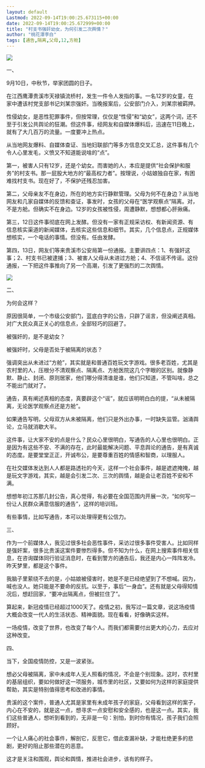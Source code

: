 ```yaml
---
layout: default
Lastmod: 2022-09-14T19:00:25.673115+00:00
date: 2022-09-14T19:00:25.672999+00:00
title: "村支书强奸幼女，为何引发二次舆情？"
author: "桃花潭李白"
tags: [通告,隔离,父母,12,方舱]
---
```


![](https://images.weserv.nl/?url=https%3A//mmbiz.qpic.cn/mmbiz_jpg/ykwotKFPX0jVxia8qYCTvgnT6Fuhv47IBY9YtsF2XIPQ3A04qlg5icXo4Zicz9EdqsiaibEekeQrQvyH9ia7CqprC2KA/640%3Fwx_fmt%3Djpeg)

  

一、

9月10日，中秋节，举家团圆的日子。

在江西鹰潭贵溪市天禄镇流桥村，发生一件令人发指的事。一名12岁的女童，在家中遭该村党支部书记刘某宗强奸。当晚报案后，公安部门介入，刘某宗被羁押。

性侵幼女，是恶性犯罪事件，但按常理，仅仅是“性侵”和“幼女”，这两个词，还不至于引发公共舆论的狂潮。但这件事，经网友和自媒体爆料后，迅速在11日晚上，就有了大几百万的流量。一度要冲上热点。

从当地网友爆料、自媒体查证、当地妇联部门等多方信息交叉汇总，这件事有几个令人心里发毛，义愤又不知道能说啥的“点”。

第一，被害人只有12岁，还是个幼女。而害她的人，本应是提供“社会保护和服务”的村支书。那一屁股大地方的“最高权力者”。按理说，小姑娘独自在家，有困难找村支书。现在好了，不保护还残忍加害。

第二，父母亲友不在身边，所在的地方实行静默管理。父母为何不在身边？从当地网友和几家自媒体的反馈和查证，事发时，女孩的父母在“医学观察点”隔离。对，不是方舱。但确实不在身边。12岁的女孩被性侵，周遭静默，想想都心肝揪痛。

第三，12日这件事彻底在网上发酵。但没有一家有正规采访权、有新闻资源、有信息核实渠道的新闻媒体，去核实这些信息和细节。其实，几个信息点，正规媒体想核实，一个电话的事情。但没有。任由发酵。

第四，13日，网友们等来贵溪市公安局第一份通报。主要讲四点：1、有强奸这事；2、村支书已被逮捕；3、被害人父母从未进过方舱；4、不信谣不传谣。这份通报，一下把这件事推向了另一个高潮，引发了更强烈的二次舆情。

![](https://images.weserv.nl/?url=https%3A//mmbiz.qpic.cn/mmbiz_jpg/ykwotKFPX0jVxia8qYCTvgnT6Fuhv47IBicgkGI6ytFUsbg90WE4ozDjHIef5veffP2QRCJk4p1pQ7aBMFLicDAow/640%3Fwx_fmt%3Djpeg)

二、

为何会这样？

原因很简单，一个市级公安部门，蓝底白字的公告，只辟了谣言，但没阐述真相。对广大民众真正关心的信息点，全部轻巧的回避了。

被强奸的，是不是幼女？

被强奸时，父母是否处于被隔离的状态？

强调突出从未进过“方舱”，其实就是和普通百姓玩文字游戏。很多老百姓，尤其是农村里的人，压根分不清观察点、隔离点、方舱医院这几个字眼的区别。就像静默、静止、封闭、原则居家，他们哪分得清谁是谁，他们只知道，不管叫啥，总之不能出门就对了。

通告，真有阐述真相的态度，真要辟这个“谣”，就应该明明白白的提，“从未被隔离，无论医学观察点还是方舱”。

如果通告写明，父母双方从未被隔离，他们只是外出办事，一时缺失监管。汹涌舆论，立马就消歇大半。

这件事，让大家不安的点是什么？民众心里很明白，写通告的人心里也很明白。正是因为有这些不安、不满的存在，此时最能解决问题、平息舆论的通告，是有真诚的态度。是要堂堂正正，开诚布公，是要尊重百姓的情感和智商，以理服人。

在社交媒体发达到人人都是路透社的今天，这样一个社会事件，越是遮遮掩掩，越是玩文字游戏，其实，越是会引发二次、三次的舆情，越是会让老百姓不安和不满。

想想年初江苏那几封公告，真心觉得，有必要在全国范围内开展一次，“如何写一份让人民群众满意信服的通告”，这样的培训班。

有些事情，比如写通告，本可以处理得更有公信力。  

三、

作为一个前媒体人，我见过很多社会恶性事件，采访过很多事件受害人。比如同样是强奸案，很多比贵溪这案件要惨烈得多。但不知为什么，在网上搜索事件相关信息，在咨询媒体同行验证消息时，在看到警方的通告后，我还是内心一阵阵发冷。昨天梦里，都是这个事件。

我脑子里萦绕不去的是，小姑娘被侵害时，她是不是已经绝望到了不想喊。因为，喊也没人。她只能是不要命的反抗。以至于，事后“一身血”。还有就是父母得知情况后，想赶回家，“要冲出隔离点，但被拦住了”。

算起来，新冠疫情已经超过1000天了。疫情之初，我写过一篇文章，说这场疫情大概会改变一代人的生活状态、精神面貌。现在看看，好像确实这样。

一场疫情，改变了世界，也改变了每个人。而我们都需要付出更大的心力，去应对这种改变。

四、  

当下，全国疫情防控，又是一波紧张。

想必父母被隔离，家中未成年人无人照看的情况，不会是个别现象。这时，农村里的基层组织，要如何做好这一项服务，城市里的社区，又要如何为这样的家庭提供帮助，其实是特别值得思考和改进的事情。

贵溪的这个案件，普通人尤其是家里有未成年孩子的家庭，父母看到这样的案子，内心在不安的，就是这一点，想寻求一点安慰和安全感的，也是这一点。其实，我们这些普通人，想听到看到的，无非是一句：别怕，到时你有情况，孩子我们会照顾好。  

一个让人痛心的社会事件，解剖它，反思它，借此查漏补缺，才能杜绝更多的悲剧，更好的阻止那些潜在的恶意。

这才是关注和围观，舆论和舆情，推进社会进步，该有的样子。

